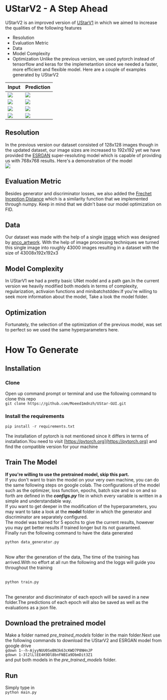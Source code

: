 # UStarV2 - A Step Ahead
UStarV2 is an improved version of [UStarV1](https://github.com/Moeed1mdnzh/UStarV1) in which we aimed to increase the qualities of the following features
- Resolution
- Evaluation Metric
- Data
- Model Complexity
- Optimization
Unlike the previous version, we used pytorch instead of tensorflow and keras for the implemetantion since we needed a faster, more efficient and flexible model.
Here are a couple of examples generated by UStarV2


|Input|Prediction| 
|-------------|-------------|
|![](https://github.com/Moeed1mdnzh/UStarV2/blob/master/previews/sample_1.jpg)|![](https://github.com/Moeed1mdnzh/UStarV2/blob/master/previews/prediction_1.jpg)|
![](https://github.com/Moeed1mdnzh/UStarV2/blob/master/previews/sample_2.jpg)|![](https://github.com/Moeed1mdnzh/UStarV2/blob/master/previews/prediction_2.jpg)|
![](https://github.com/Moeed1mdnzh/UStarV2/blob/master/previews/sample_3.jpg)|![](https://github.com/Moeed1mdnzh/UStarV2/blob/master/previews/prediction_3.jpg)|
![](https://github.com/Moeed1mdnzh/UStarV2/blob/master/previews/sample_4.jpg)|![](https://github.com/Moeed1mdnzh/UStarV2/blob/master/previews/prediction_4.jpg)|
  ## Resolution
  In the previous version our dataset consisted of 128x128 images though in the updated dataset, our image sizes are increased to 192x192 yet we have provided the [ESRGAN](https://esrgan.readthedocs.io/en/latest/)
  super-resoluting model which is capable of providing us with 768x768 results. Here's a demonstration of the model<br />
  ![](https://github.com/Moeed1mdnzh/UStarV2/blob/master/assets/Demonstration.png)
## Evaluation Metric
Besides generator and discriminator losses, we also added the [Frechet Inception Distance](https://en.wikipedia.org/wiki/Fr%C3%A9chet_inception_distance) which is a similarity function that we implemented through numpy.
Keep in mind that we didn't base our model optimization on FID.
## Data
Our dataset was made with the help of a single [image](https://github.com/Moeed1mdnzh/UStarV2/blob/master/dataset/data.jpg) which was designed by [anco_artwork](https://www.instagram.com/anco_artwork?igshid=ODA1NTc5OTg5Nw==).
With the help of image processing techniques we turned this single image into roughly 43000 images resulting in a dataset with the size of 43008x192x192x3
## Model Complexity
In UStarV1 we had a pretty basic UNet model and a path gan.In the current version we heavily modified both models in terms of complexity, regularization, activaion functions and minibatchstddev.If you're willing
to seek more information about the model, Take a look the model folder.
## Optimization
Fortunately, the selection of the optimization of the previous model, was set to perfect so we used the same hyperparameters here.

# How To Generate
## Installation
### Clone
Open up command prompt or terminal and use the following command to clone this repo<br />
`git clone https://github.com/Moeed1mdnzh/UStar-GUI.git`<br />
### Install the requirements
```python
pip install -r requirements.txt 
```
The installation of pytorch is not mentioned since it differs in terms of installation.You need to visit [https://pytorch.org](https://pytorch.org) and find the compatible version for your machine
## Train The Model
**If you're willing to use the pretrained model, skip this part.**<br />
If you don't want to train the model on your very own machine, you can do the same following steps on google colab.
The configurations of the model such as the optimizer, loss function, epochs, batch size and so on and so forth are defined in the ***configs.py*** file in which every variable is written in a simple and understandable
way.<br />
If you want to get deeper in the modification of the hyperparameters, you may want to take a look at the **model** folder in which the generator and discriminator are separately configured.<br />
The model was trained for 5 epochs to give the current results, however you may get better results if trained longer but its not guaranteed.<br />
Finally run the following command to have the data generated<br />
```python
python data_generator.py
```
<br />
Now after the generation of the data, The time of the training has arrived.With no effort at all run the following and the loggs will guide you throughout the training<br /><br />

```python
python train.py
```

<br />
The generator and discriminator of each epoch will be saved in a new folder.The predictions of each epoch will also be saved as well as the evaluations as a json file.

## Download the pretrained model
Make a folder named *pre_trained_models* folder in the main folder.Next use the following commands to download the UStarV2 and ESRGAN model from google drive<br />
`gdown 1--h-AjyyNUU0SeBN3k63cKWD7P8NHnJP`<br />
`gdown 1-3l2lLlEE4K9Dl8bnFNBIa9DbmDit3Z1`<br />
and put both models in the *pre_trained_models* folder.
## Run
Simply type in<br />
`python main.py`
  
